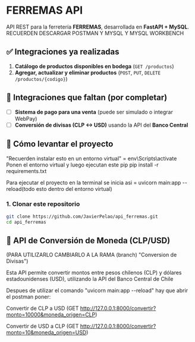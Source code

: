 # FERREMAS API

API REST para la ferretería **FERREMAS**, desarrollada en **FastAPI + MySQL**.
RECUERDEN DESCARGAR POSTMAN Y MYSQL Y MYSQL WORKBENCH 
## ✅ Integraciones ya realizadas

1. **Catálogo de productos disponibles en bodega** (`GET /productos`)
2. **Agregar, actualizar y eliminar productos** (`POST`, `PUT`, `DELETE /productos/{codigo}`)

## 🧠 Integraciones que faltan (por completar)

- [ ] **Sistema de pago para una venta** (puede ser simulado o integrar WebPay)
- [ ] **Conversión de divisas (CLP <-> USD)** usando la API del **Banco Central**

## 🚀 Cómo levantar el proyecto
"Recuerden instalar esto en un entorno virtual" = env\Scripts\activate 
Ponen el entorno virtual y luego ejecutan este pip
pip install -r requirements.txt 

Para ejecutar el proyecto en la terminal se inicia asi = uvicorn main:app --reload(todo esto dentro del entorno virtual)


### 1. Clonar este repositorio

```bash 
git clone https://github.com/JavierPelao/api_ferremas.git
cd api_ferremas
```

## 💱 API de Conversión de Moneda (CLP/USD)

(PARA UTILIZARLO CAMBIARLO A LA RAMA (branch) "Conversion de Divisas")

Esta API permite convertir montos entre pesos chilenos (CLP) y dólares estadounidenses (USD), utilizando la API del Banco Central de Chile

Despues de utilizar el comando "uvicorn main:app --reload" hay que abrir el postman poner:

Convertir de CLP a USD
(GET http://127.0.0.1:8000/convertir?monto=10000&moneda_origen=CLP)

Convertir de USD a CLP
(GET http://127.0.0.1:8000/convertir?monto=10&moneda_origen=USD)

